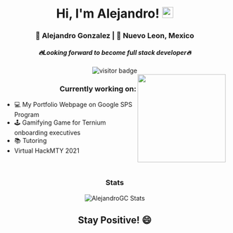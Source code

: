 <h1 align="center"> Hi, I'm Alejandro! <img src="https://media.giphy.com/media/hvRJCLFzcasrR4ia7z/giphy.gif" width="25px"> </h1>

<div align="center">
	<h3>🧍 Alejandro Gonzalez | 📍 Nuevo Leon, Mexico</h3>
	<h5><i>🔥Looking forward to become full stack developer🔥</i></h5>
</div>

<div align="center">
	<img src="https://visitor-badge.glitch.me/badge?page_id=${your.username}.${your.repo.id}." alt="visitor badge"/>
</div>

<img align="right" src="https://media.giphy.com/media/dYldkmQJkb1BLM4bIw/source.gif" height="200" >

<h3 align="right">Currently working on:</h3>

<ul>
	<li>💻 My Portfolio Webpage on Google SPS Program</li>
	<li>🕹️ Gamifying Game for Ternium onboarding executives</li>
	<li>📚 Tutoring</li>
	<li> Virtual HackMTY 2021</li>
</ul>
<br>

<div align="center">
	<h3>Stats</h3>
	<img alt="AlejandroGC Stats" src="https://github-readme-stats.vercel.app/api/top-langs/?username=AlejandroGC&show_icons=true&hide_border=true">
</div>

<h2 align="center"> Stay Positive! 😄</h2>




